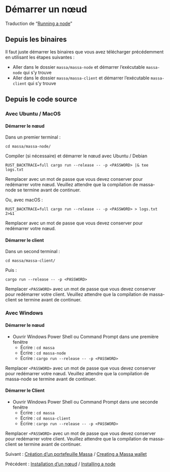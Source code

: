 # Démarrer un nœud

Traduction de “[Running a node](https://docs.massa.net/en/latest/testnet/running.html)”
## Depuis les binaires

Il faut juste démarrer les binaires que vous avez télécharger précédemment en utilisant les étapes suivantes :

+ Aller dans le dossier `massa/massa-node` et démarrer l’exécutable `massa-node` qui s’y trouve
+ Aller dans le dossier `massa/massa-client` et démarrer l’exécutable `massa-client` qui s’y trouve

## Depuis le code source
### Avec Ubuntu / MacOS
#### Démarrer le nœud

Dans un premier terminal :

`cd massa/massa-node/`

Compiler (si nécessaire) et démarrer le nœud avec Ubuntu / Debian

`RUST_BACKTRACE=full cargo run --release -- -p <PASSWORD> |& tee logs.txt`

Remplacer <PASSWORD> avec un mot de passe que vous devez conserver pour redémarrer votre nœud. Veuillez attendre que la compilation de massa-node se termine avant de continuer.

Ou, avec macOS :

`RUST_BACKTRACE=full cargo run --release -- -p <PASSWORD> > logs.txt 2>&1`

Remplacer <PASSWORD> avec un mot de passe que vous devez conserver pour redémarrer votre nœud.

#### Démarrer le client

Dans un second terminal :

`cd massa/massa-client/`

Puis :

`cargo run --release -- -p <PASSWORD>`

Remplacer `<PASSWORD>` avec un mot de passe que vous devez conserver pour redémarrer votre client. Veuillez attendre que la compilation de massa-client se termine avant de continuer.
### Avec Windows

#### Démarrer le nœud

+ Ouvrir Windows Power Shell ou Command Prompt dans une première fenêtre
    + Écrire : `cd massa`
    + Écrire : `cd massa-node`
    + Écrire : `cargo run --release -- -p <PASSWORD>`

Remplacer `<PASSWORD>` avec un mot de passe que vous devez conserver pour redémarrer votre nœud. Veuillez attendre que la compilation de massa-node se termine avant de continuer.

#### Démarrer le Client

+ Ouvrir Windows Power Shell ou Command Prompt dans une seconde fenêtre
    + Écrire : `cd massa`
    + Écrire : `cd massa-client`
    + Écrire : `cargo run --release -- -p <PASSWORD>`

Remplacer `<PASSWORD>` avec un mot de passe que vous devez conserver pour redémarrer votre client. Veuillez attendre que la compilation de massa-client se termine avant de continuer.

Suivant : [Création d’un portefeuille Massa](./Creating_a_massa_wallet.md) / [Creating a Massa wallet](https://docs.massa.net/en/latest/testnet/wallet.html)

Précédent : [Installation d’un nœud](./Installing_a_node.md) / [Installing a node](https://docs.massa.net/en/latest/testnet/install.html)
